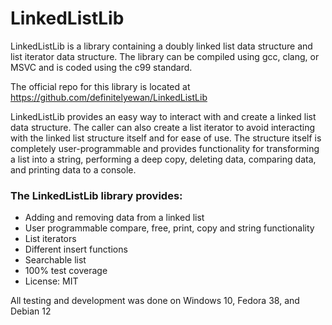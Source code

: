 # LinkedListLib
LinkedListLib is a library containing a doubly linked list data structure and list iterator data structure. The library can be compiled using gcc, clang, or MSVC and is coded using the c99 standard.

The official repo for this library is located at https://github.com/definitelyewan/LinkedListLib

LinkedListLib provides an easy way to interact with and create a linked list data structure. The caller
can also create a list iterator to avoid interacting with the linked list structure itself and for ease of
use. The structure itself is completely user-programmable and provides functionality for transforming a 
list into a string, performing a deep copy, deleting data, comparing data, and printing data to a console.

### The LinkedListLib library provides:

 - Adding and removing data from a linked list
 - User programmable compare, free, print, copy and string functionality
 - List iterators
 - Different insert functions
 - Searchable list
 - 100% test coverage
 - License: MIT

All testing and development was done on Windows 10, Fedora 38, and Debian 12
